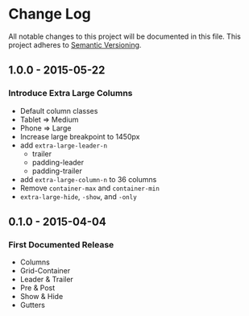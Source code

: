 # Change Log
All notable changes to this project will be documented in this file.
This project adheres to [Semantic Versioning](http://semver.org/).

## 1.0.0 - 2015-05-22
### Introduce Extra Large Columns
- Default column classes
- Tablet => Medium
- Phone => Large
- Increase large breakpoint to 1450px
- add `extra-large-leader-n`
	- trailer
	- padding-leader
	- padding-trailer
- add `extra-large-column-n` to 36 columns
- Remove `container-max` and `container-min`
- `extra-large-hide`, `-show`, and `-only`

## 0.1.0 - 2015-04-04
### First Documented Release
- Columns
- Grid-Container
- Leader & Trailer
- Pre & Post
- Show & Hide
- Gutters
